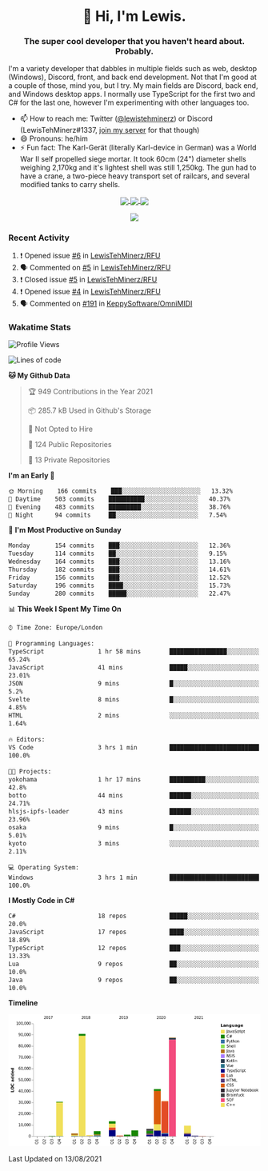 <h1 align="center">👋 Hi, I'm Lewis.</h1>
<h3 align="center">The super cool developer that you haven't heard about. Probably.</h3>

I'm a variety developer that dabbles in multiple fields such as web, desktop (Windows), Discord, front, and back end development. Not that I'm good at a couple of those, mind you, but I try. My main fields are Discord, back end, and Windows desktop apps. I normally use TypeScript for the first two and C# for the last one, however I'm experimenting with other languages too.

- 📫 How to reach me: Twitter ([@lewistehminerz](https://twitter.com/lewistehminerz)) or Discord (LewisTehMinerz#1337, [join my server](https://discord.gg/XnUh7JB) for that though)
- 😄 Pronouns: he/him
- ⚡ Fun fact: The Karl-Gerät (literally Karl-device in German) was a World War II self propelled siege mortar. It took 60cm (24") diameter shells weighing 2,170kg and it's lightest shell was still 1,250kg. The gun had to have a crane, a two-piece heavy transport set of railcars, and several modified tanks to carry shells.

<p align="center">
  <a href="https://github.com/anuraghazra/github-readme-stats">
    <img align="center" src="https://github-readme-stats.vercel.app/api?username=LewisTehMinerz&count_private=true&show_icons=true&theme=gruvbox">
  </a>
  <a href="https://github.com/anuraghazra/github-readme-stats">
    <img align="center" src="https://github-readme-stats.vercel.app/api/top-langs?username=LewisTehMinerz&layout=compact&theme=gruvbox">
  </a>
  <a href="https://github.com/anuraghazra/github-readme-stats">
    <img align="center" src="https://github-readme-stats.vercel.app/api/wakatime?username=LewisTehMinerz&layout=compact&theme=gruvbox">
  </a>
</p>

<p align="center">
  <a href="https://github.com/ryo-ma/github-profile-trophy">
    <img align="center" src="https://github-profile-trophy.vercel.app/?username=ryo-ma&theme=gruvbox">
  </a>
</p>

### Recent Activity
<!--START_SECTION:activity-->
1. ❗️ Opened issue [#6](https://github.com/LewisTehMinerz/RFU/issues/6) in [LewisTehMinerz/RFU](https://github.com/LewisTehMinerz/RFU)
2. 🗣 Commented on [#5](https://github.com/LewisTehMinerz/RFU/issues/5) in [LewisTehMinerz/RFU](https://github.com/LewisTehMinerz/RFU)
3. ❗️ Closed issue [#5](https://github.com/LewisTehMinerz/RFU/issues/5) in [LewisTehMinerz/RFU](https://github.com/LewisTehMinerz/RFU)
4. ❗️ Opened issue [#4](https://github.com/LewisTehMinerz/RFU/issues/4) in [LewisTehMinerz/RFU](https://github.com/LewisTehMinerz/RFU)
5. 🗣 Commented on [#191](https://github.com/KeppySoftware/OmniMIDI/issues/191) in [KeppySoftware/OmniMIDI](https://github.com/KeppySoftware/OmniMIDI)
<!--END_SECTION:activity-->

### Wakatime Stats
<!--START_SECTION:waka-->
![Profile Views](http://img.shields.io/badge/Profile%20Views-1-blue)

![Lines of code](https://img.shields.io/badge/From%20Hello%20World%20I%27ve%20Written-328200%20lines%20of%20code-blue)

**🐱 My Github Data** 

> 🏆 949 Contributions in the Year 2021
 > 
> 📦 285.7 kB Used in Github's Storage 
 > 
> 🚫 Not Opted to Hire
 > 
> 📜 124 Public Repositories 
 > 
> 🔑 13 Private Repositories  
 > 
**I'm an Early 🐤** 

```text
🌞 Morning    166 commits    ███░░░░░░░░░░░░░░░░░░░░░░   13.32% 
🌆 Daytime    503 commits    ██████████░░░░░░░░░░░░░░░   40.37% 
🌃 Evening    483 commits    █████████░░░░░░░░░░░░░░░░   38.76% 
🌙 Night      94 commits     ██░░░░░░░░░░░░░░░░░░░░░░░   7.54%

```
📅 **I'm Most Productive on Sunday** 

```text
Monday       154 commits    ███░░░░░░░░░░░░░░░░░░░░░░   12.36% 
Tuesday      114 commits    ██░░░░░░░░░░░░░░░░░░░░░░░   9.15% 
Wednesday    164 commits    ███░░░░░░░░░░░░░░░░░░░░░░   13.16% 
Thursday     182 commits    ███░░░░░░░░░░░░░░░░░░░░░░   14.61% 
Friday       156 commits    ███░░░░░░░░░░░░░░░░░░░░░░   12.52% 
Saturday     196 commits    ████░░░░░░░░░░░░░░░░░░░░░   15.73% 
Sunday       280 commits    █████░░░░░░░░░░░░░░░░░░░░   22.47%

```


📊 **This Week I Spent My Time On** 

```text
⌚︎ Time Zone: Europe/London

💬 Programming Languages: 
TypeScript               1 hr 58 mins        ████████████████░░░░░░░░░   65.24% 
JavaScript               41 mins             █████░░░░░░░░░░░░░░░░░░░░   23.01% 
JSON                     9 mins              █░░░░░░░░░░░░░░░░░░░░░░░░   5.2% 
Svelte                   8 mins              █░░░░░░░░░░░░░░░░░░░░░░░░   4.85% 
HTML                     2 mins              ░░░░░░░░░░░░░░░░░░░░░░░░░   1.64%

🔥 Editors: 
VS Code                  3 hrs 1 min         █████████████████████████   100.0%

🐱‍💻 Projects: 
yokohama                 1 hr 17 mins        ██████████░░░░░░░░░░░░░░░   42.8% 
botto                    44 mins             ██████░░░░░░░░░░░░░░░░░░░   24.71% 
hlsjs-ipfs-loader        43 mins             ██████░░░░░░░░░░░░░░░░░░░   23.96% 
osaka                    9 mins              █░░░░░░░░░░░░░░░░░░░░░░░░   5.01% 
kyoto                    3 mins              ░░░░░░░░░░░░░░░░░░░░░░░░░   2.11%

💻 Operating System: 
Windows                  3 hrs 1 min         █████████████████████████   100.0%

```

**I Mostly Code in C#** 

```text
C#                       18 repos            █████░░░░░░░░░░░░░░░░░░░░   20.0% 
JavaScript               17 repos            ████░░░░░░░░░░░░░░░░░░░░░   18.89% 
TypeScript               12 repos            ███░░░░░░░░░░░░░░░░░░░░░░   13.33% 
Lua                      9 repos             ██░░░░░░░░░░░░░░░░░░░░░░░   10.0% 
Java                     9 repos             ██░░░░░░░░░░░░░░░░░░░░░░░   10.0%

```


**Timeline**

![Chart not found](https://raw.githubusercontent.com/LewisTehMinerz/LewisTehMinerz/master/charts/bar_graph.png) 


 Last Updated on 13/08/2021
<!--END_SECTION:waka-->
